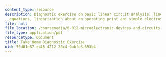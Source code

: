 ```yaml
---
content_type: resource
description: Diagnostic exercise on basic linear circuit analysis, linear differential
  equations, linearization about an operating point and simple electrostatics.
file: null
file_location: /coursemedia/6-012-microelectronic-devices-and-circuits-fall-2009/76d81e87e446421226c49abfe3c693b4_MIT6_012F09_diagnostic_soln.pdf
file_type: application/pdf
resourcetype: Document
title: Take Home Diagnostic Exercise
uid: 76d81e87-e446-4212-26c4-9abfe3c693b4
---
```

